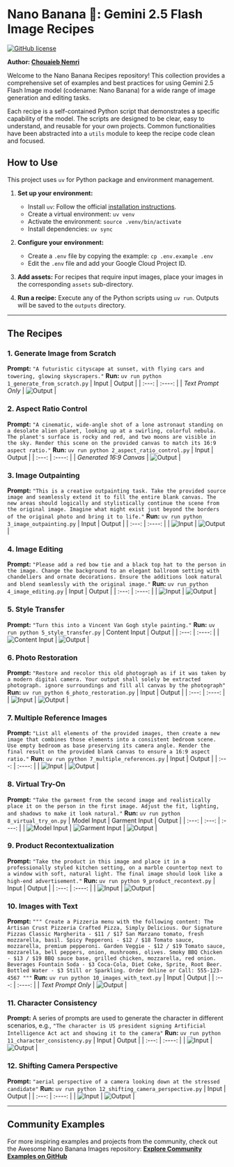 # Nano Banana 🍌: Gemini 2.5 Flash Image Recipes

[![GitHub license](https://img.shields.io/badge/license-Apache%202.0-blue.svg)](https://github.com/GoogleCloudPlatform/generative-ai/blob/main/gemini/nanobanana-recipes/LICENSE)

**Author: [Chouaieb Nemri](https://github.com/cnemri)**

Welcome to the Nano Banana Recipes repository! This collection provides a comprehensive set of examples and best practices for using Gemini 2.5 Flash Image model (codename: Nano Banana) for a wide range of image generation and editing tasks.

Each recipe is a self-contained Python script that demonstrates a specific capability of the model. The scripts are designed to be clear, easy to understand, and reusable for your own projects. Common functionalities have been abstracted into a `utils` module to keep the recipe code clean and focused.

## How to Use

This project uses `uv` for Python package and environment management.

1.  **Set up your environment:**
    - Install `uv`: Follow the official [installation instructions](https://github.com/astral-sh/uv).
    - Create a virtual environment: `uv venv`
    - Activate the environment: `source .venv/bin/activate`
    - Install dependencies: `uv sync`

2.  **Configure your environment:**
    - Create a `.env` file by copying the example: `cp .env.example .env`
    - Edit the `.env` file and add your Google Cloud Project ID.

3.  **Add assets:** For recipes that require input images, place your images in the corresponding `assets` sub-directory.

4.  **Run a recipe:** Execute any of the Python scripts using `uv run`. Outputs will be saved to the `outputs` directory.

---

## The Recipes

### 1. Generate Image from Scratch
**Prompt:** `"A futuristic cityscape at sunset, with flying cars and towering, glowing skyscrapers."`
**Run:** `uv run python 1_generate_from_scratch.py`
| Input | Output |
| :---: | :----: |
| *Text Prompt Only* | ![Output](outputs/1_from_scratch.png) |

### 2. Aspect Ratio Control
**Prompt:** `"A cinematic, wide-angle shot of a lone astronaut standing on a desolate alien planet, looking up at a swirling, colorful nebula. The planet's surface is rocky and red, and two moons are visible in the sky. Render this scene on the provided canvas to match its 16:9 aspect ratio."`
**Run:** `uv run python 2_aspect_ratio_control.py`
| Input | Output |
| :---: | :----: |
| *Generated 16:9 Canvas* | ![Output](outputs/2_aspect_ratio.png) |

### 3. Image Outpainting
**Prompt:** `"This is a creative outpainting task. Take the provided source image and seamlessly extend it to fill the entire blank canvas. The new areas should logically and stylistically continue the scene from the original image. Imagine what might exist just beyond the borders of the original photo and bring it to life."`
**Run:** `uv run python 3_image_outpainting.py`
| Input | Output |
| :---: | :----: |
| ![Input](assets/3_image_outpainting/source_image.png) | ![Output](outputs/3_outpainting.png) |

### 4. Image Editing
**Prompt:** `"Please add a red bow tie and a black top hat to the person in the image. Change the background to an elegant ballroom setting with chandeliers and ornate decorations. Ensure the additions look natural and blend seamlessly with the original image."`
**Run:** `uv run python 4_image_editing.py`
| Input | Output |
| :---: | :----: |
| ![Input](assets/4_image_editing/image_to_edit.png) | ![Output](outputs/4_edited_image.png) |

### 5. Style Transfer
**Prompt:** `"Turn this into a Vincent Van Gogh style painting."`
**Run:** `uv run python 5_style_transfer.py`
| Content Input | Output |
| :---: | :----: |
| ![Content Input](assets/5_style_transfer/content_image.png) | ![Output](outputs/5_style_transfer.png) |

### 6. Photo Restoration
**Prompt:** `"Restore and recolor this old photograph as if it was taken by a modern digital camera. Your output shall solely be extracted photograph. ignore surroundings and fill all canvas by the photograph"`
**Run:** `uv run python 6_photo_restoration.py`
| Input | Output |
| :---: | :----: |
| ![Input](assets/6_photo_restoration/damaged_photo.png) | ![Output](outputs/6_restored_photo.png) |

### 7. Multiple Reference Images
**Prompt:** `"List all elements of the provided images, then create a new image that combines those elements into a consistent bedroom scene. Use empty bedroom as base preserving its camera angle. Render the final result on the provided blank canvas to ensure a 16:9 aspect ratio."`
**Run:** `uv run python 7_multiple_references.py`
| Input | Output |
| :---: | :----: |
| ![Input](assets/7_multiple_references/items.png) | ![Output](outputs/7_multiple_references.png) |

### 8. Virtual Try-On
**Prompt:** `"Take the garment from the second image and realistically place it on the person in the first image. Adjust the fit, lighting, and shadows to make it look natural."`
**Run:** `uv run python 8_virtual_try_on.py`
| Model Input | Garment Input | Output |
| :---: | :---: | :----: |
| ![Model Input](assets/8_virtual_try_on/model.png) | ![Garment Input](assets/8_virtual_try_on/garment.png) | ![Output](outputs/8_virtual_try_on.png) |

### 9. Product Recontextualization
**Prompt:** `"Take the product in this image and place it in a professionally styled kitchen setting, on a marble countertop next to a window with soft, natural light. The final image should look like a high-end advertisement."`
**Run:** `uv run python 9_product_recontext.py`
| Input | Output |
| :---: | :----: |
| ![Input](assets/9_product_recontext/product.png) | ![Output](outputs/9_product_recontext.png) |

### 10. Images with Text
**Prompt:** `"""
    Create a Pizzeria menu with the following content:
    The Artisan Crust Pizzeria
    Crafted Pizza, Simply Delicious.
    Our Signature Pizzas
    Classic Margherita - $11 / $17
    San Marzano tomato, fresh mozzarella, basil.
    Spicy Pepperoni - $12 / $18
    Tomato sauce, mozzarella, premium pepperoni.
    Garden Veggie - $12 / $19
    Tomato sauce, mozzarella, bell peppers, onion, mushrooms, olives.
    Smoky BBQ Chicken - $13 / $19
    BBQ sauce base, grilled chicken, mozzarella, red onion.
    Beverages
    Fountain Soda - $3
    Coca-Cola, Diet Coke, Sprite, Root Beer.
    Bottled Water - $3
    Still or Sparkling.
    Order Online or Call: 555-123-4567
    """`
**Run:** `uv run python 10_images_with_text.py`
| Input | Output |
| :---: | :----: |
| *Text Prompt Only* | ![Output](outputs/10_images_with_text.png) |

### 11. Character Consistency
**Prompt:** A series of prompts are used to generate the character in different scenarios, e.g., `"The character is US president signing Artificial Intelligence Act act and showing it to the camera"`
**Run:** `uv run python 11_character_consistency.py`
| Input | Output |
| :---: | :----: |
| ![Input](assets/11_character_consistency/reference.png) | ![Output](outputs/11_character_consistency_collage.png) |

### 12. Shifting Camera Perspective
**Prompt:** `"aerial perspective of a camera looking down at the stressed candidate"`
**Run:** `uv run python 12_shifting_camera_perspective.py`
| Input | Output |
| :---: | :----: |
| ![Input](assets/12_shifting_camera_perspective/original.png) | ![Output](outputs/12_camera_perspective.png) |

---

## Community Examples

For more inspiring examples and projects from the community, check out the Awesome Nano Banana Images repository:
[**Explore Community Examples on GitHub**](https://github.com/PicoTrex/Awesome-Nano-Banana-images/blob/main/README_en.md)
